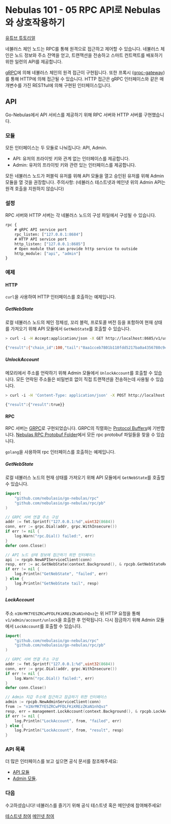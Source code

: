 # Nebulas 101 - 05 RPC API로 Nebulas와 상호작용하기

[유튜브 튜토리얼](https://www.youtube.com/watch?v=to3tkwFjVXo)

네뷸러스 체인 노드는 RPC를 통해 원격으로 접근하고 제어할 수 있습니다. 네뷸러스 체인은 노드 정보와 주소 잔액을 얻고, 트랜잭션을 전송하고 스마트 컨트랙트를 배포하기 위한 일련의 API를 제공합니다.

[gRPC](https://grpc.io)에 의해 네뷸러스 체인의 원격 접근이 구현됩니다. 또한 프록시 ([grpc-gateway](https://github.com/grpc-ecosystem/grpc-gateway))를 통해 HTTP에 의해 접근될 수 있습니다. HTTP 접근은 gRPC 인터페이스와 같은 매개변수를 가진 RESTful에 의해 구현된 인터페이스입니다.

## API

Go-Nebulas에서 API 서비스를 제공하기 위해 RPC 서버와 HTTP 서버를 구현했습니다.

### 모듈

모든 인터페이스는 두 모듈로 나눠집니다: API, Admin.

- API: 유저의 프라이빗 키와 관계 없는 인터페이스를 제공합니다.
- Admin: 유저의 프라이빗 키와 관련 있는 인터페이스를 제공합니다.

모든 네뷸러스 노드가 퍼블릭 유저를 위해 API 모듈을 열고 승인된 유저를 위해 Admin 모듈을 열 것을 권장합니다.
주의사항: (네뷸러스 테스트넷과 메인넷 위의 Admin API는 원격 호출을 지원하지 않습니다)

### 설정

RPC 서버와 HTTP 서버는 각 네뷸러스 노드의 구성 파일에서 구성될 수 있습니다.

```protobuf
rpc {
    # gRPC API service port
    rpc_listen: ["127.0.0.1:8684"]
    # HTTP API service port
    http_listen: ["127.0.0.1:8685"]
    # Open module that can provide http service to outside
    http_module: ["api", "admin"]
}
```

### 예제

#### HTTP

`curl`을 사용하여 HTTP 인터페이스를 호출하는 예제입니다.

##### GetNebState

로컬 네뷸러스 노드의 체인 정체성, 꼬리 블럭, 프로토콜 버전 등을 포함하여 현재 상태를 가져오기 위해 API 모듈에서 `GetNebState`를 호출할 수 있습니다.

```bash
> curl -i -H Accept:application/json -X GET http://localhost:8685/v1/user/nebstate

{"result":{"chain_id":100,"tail":"0aa1cceb7801b110fdd5217ba0a4356780c940133924d1c1a4eb60336934dab1","lib":"0000000000000000000000000000000000000000000000000000000000000000","height":"479","protocol_version":"/neb/1.0.0","synchronized":false,"version":"0.7.0"}}
```

##### UnlockAccount

메모리에서 주소를 언락하기 위해 Admin 모듈에서 `UnlockAccount`를 호출할 수 있습니다. 모든 언락된 주소들은 비밀번호 없이 직접 트랜잭션을 전송하는데 사용될 수 있습니다.

```bash
> curl -i -H 'Content-Type: application/json' -X POST http://localhost:8685/v1/admin/account/unlock -d '{"address":"n1NrMKTYESZRCwPFDLFKiKREzZKaN1nhQvz", "passphrase": "passphrase"}'

{"result":{"result":true}}
```

#### RPC

RPC 서버는 [GRPC](https://grpc.io/)로 구현되었습니다. GRPC의 직렬화는 [Protocol Buffers](https://github.com/google/protobuf)에 기반합니다. [Nebulas RPC Protobuf Folder](https://github.com/nebulasio/go-nebulas/tree/develop/rpc/pb)에서 모든 rpc protobuf 파일들을 찾을 수 있습니다.

`golang`을 사용하여 rpc 인터페이스를 호출하는 예제입니다.

##### GetNebState

로컬 네뷸러스 노드의 현재 상태를 가져오기 위해 API 모듈에서 `GetNebState`를 호출할 수 있습니다.

```go
import(
    "github.com/nebulasio/go-nebulas/rpc"
    "github.com/nebulasio/go-nebulas/rpc/pb"
)

// GRPC 서버 연결 주소 구성
addr := fmt.Sprintf("127.0.0.1:%d",uint32(8684))
conn, err := grpc.Dial(addr, grpc.WithInsecure())
if err != nil {
    log.Warn("rpc.Dial() failed:", err)
}
defer conn.Close()

// API 노드 상태 정보에 접근하기 위한 인터페이스
api := rpcpb.NewAPIServiceClient(conn)
resp, err := ac.GetNebState(context.Background(), & rpcpb.GetNebStateRequest {})
if err != nil {
    log.Println("GetNebState", "failed", err)
} else {
    log.Println("GetNebState tail", resp)
}
```

##### LockAccount

주소 `n1NrMKTYESZRCwPFDLFKiKREzZKaN1nhQvz`는 위 HTTP 요청을 통해 `v1/admin/account/unlock`을 호출한 후 언락됩니다. 다시 잠금하기 위해 Admin 모듈에서 `LockAccount`를 호출할 수 있습니다.

```go
import(
    "github.com/nebulasio/go-nebulas/rpc"
    "github.com/nebulasio/go-nebulas/rpc/pb"
)

// GRPC 서버 연결 주소 구성
addr := fmt.Sprintf("127.0.0.1:%d",uint32(8684))
conn, err := grpc.Dial(addr, grpc.WithInsecure())
if err != nil {
    log.Warn("rpc.Dial() failed:", err)
}
defer conn.Close()

// Admin 지갑 주소에 접근하고 잠금하기 위한 인터페이스
admin := rpcpb.NewAdminServiceClient(conn)
from := "n1NrMKTYESZRCwPFDLFKiKREzZKaN1nhQvz"
resp, err = management.LockAccount(context.Background(), & rpcpb.LockAccountRequest {Address: from})
if err != nil {
    log.Println("LockAccount", from, "failed", err)
} else {
    log.Println("LockAccount", from, "result", resp)
}
```

### API 목록

더 많은 인터페이스를 보고 싶으면 공식 문서를 참조해주세요:

- [API 모듈](https://github.com/nebulasio/wiki/blob/master/rpc.md)
- [Admin 모듈](https://github.com/nebulasio/wiki/blob/master/rpc_admin.md).

### 다음

수고하셨습니다! 네뷸러스를 즐기기 위해 공식 테스트넷 혹은 메인넷에 참여해주세요!

 [테스트넷 참여](https://github.com/nebulasio/wiki/blob/master/testnet.md)
 [메인넷 참여](https://github.com/nebulasio/wiki/blob/master/mainnet.md)

